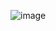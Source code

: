 ![image](https://github.com/LaVie-environment/webstory/assets/19356065/205c9261-45cf-4e9a-9f06-84a6a216adcd)
